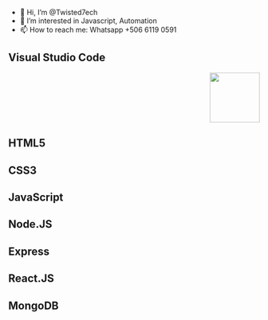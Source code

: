 - 👋 Hi, I’m @Twisted7ech
- 👀 I’m interested in Javascript, Automation
- 📫 How to reach me: Whatsapp +506 6119 0591

<h2>Visual Studio Code</h2>
<div id="header" align="right">
  <img src="https://media.giphy.com/media/SS8CV2rQdlYNLtBCiF/giphy.gif" width="100"/>
</div>
<h2>HTML5</h2>
<i class="fa fa-html5" aria-hidden="true"></i>
<i class="fa-brands fa-css3-alt"></i>
<i class="fa-brands fa-square-js"></i>
<h2>CSS3</h2>
<h2>JavaScript</h2>
<h2>Node.JS</h2>
<h2>Express</h2>
<h2>React.JS</h2>
<h2>MongoDB</h2>


